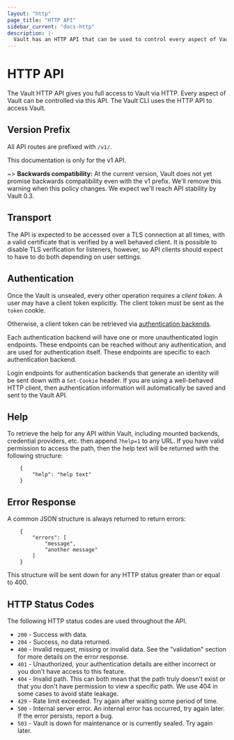 ```yaml
---
layout: "http"
page_title: "HTTP API"
sidebar_current: "docs-http"
description: |-
  Vault has an HTTP API that can be used to control every aspect of Vault.
---
```


# HTTP API

The Vault HTTP API gives you full access to Vault via HTTP. Every
aspect of Vault can be controlled via this API. The Vault CLI uses
the HTTP API to access Vault.

## Version Prefix

All API routes are prefixed with `/v1/`.

This documentation is only for the v1 API.

~> **Backwards compatibility:** At the current version, Vault does
not yet promise backwards compatibility even with the v1 prefix. We'll
remove this warning when this policy changes. We expect we'll reach API
stability by Vault 0.3.

## Transport

The API is expected to be accessed over a TLS connection at
all times, with a valid certificate that is verified by a well
behaved client. It is possible to disable TLS verification for
listeners, however, so API clients should expect to have to do both
depending on user settings.

## Authentication

Once the Vault is unsealed, every other operation requires
a _client token_. A user may have a client token explicitly.
The client token must be sent as the `token` cookie.

Otherwise, a client token can be retrieved via
[authentication backends](#).

Each authentication backend will have one or more unauthenticated
login endpoints. These endpoints can be reached without any authentication,
and are used for authentication itself. These endpoints are specific
to each authentication backend.

Login endpoints for authentication backends that generate an identity
will be sent down with a `Set-Cookie` header. If you are using a
well-behaved HTTP client, then authentication information will
automatically be saved and sent to the Vault API.

## Help

To retrieve the help for any API within Vault, including mounted
backends, credential providers, etc. then append `?help=1` to any
URL. If you have valid permission to access the path, then the help text
will be returned with the following structure:

        {
            "help": "help text"
        }

## Error Response

A common JSON structure is always returned to return errors:

        {
            "errors": [
                "message",
                "another message"
            ]
        }

This structure will be sent down for any HTTP status greater than
or equal to 400.

## HTTP Status Codes

The following HTTP status codes are used throughout the API.

- `200` - Success with data.
- `204` - Success, no data returned.
- `400` - Invalid request, missing or invalid data. See the
   "validation" section for more details on the error response.
- `401` - Unauthorized, your authentication details are either
   incorrect or you don't have access to this feature.
- `404` - Invalid path. This can both mean that the path truly
   doesn't exist or that you don't have permission to view a
   specific path. We use 404 in some cases to avoid state leakage.
- `429` - Rate limit exceeded. Try again after waiting some period
   of time.
- `500` - Internal server error. An internal error has occurred,
   try again later. If the error persists, report a bug.
- `503` - Vault is down for maintenance or is currently sealed.
   Try again later.


